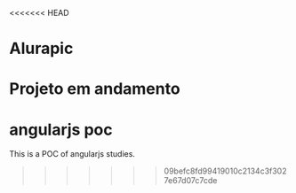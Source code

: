 <<<<<<< HEAD
# Alurapic

Projeto em andamento
=======
# angularjs poc

This is a POC of angularjs studies.
>>>>>>> 09befc8fd99419010c2134c3f3027e67d07c7cde
